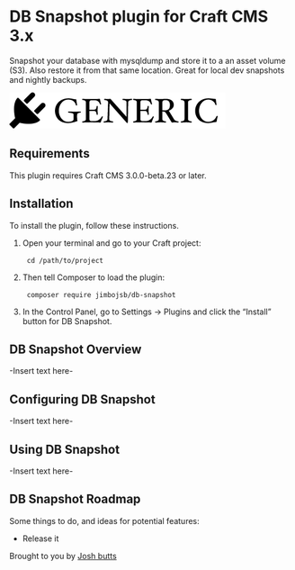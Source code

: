 # DB Snapshot plugin for Craft CMS 3.x

Snapshot your database with mysqldump and store it to a an asset volume (S3). Also restore it from that same location. Great for local dev snapshots and nightly backups.

![Screenshot](resources/img/plugin-logo.png)

## Requirements

This plugin requires Craft CMS 3.0.0-beta.23 or later.

## Installation

To install the plugin, follow these instructions.

1. Open your terminal and go to your Craft project:

        cd /path/to/project

2. Then tell Composer to load the plugin:

        composer require jimbojsb/db-snapshot

3. In the Control Panel, go to Settings → Plugins and click the “Install” button for DB Snapshot.

## DB Snapshot Overview

-Insert text here-

## Configuring DB Snapshot

-Insert text here-

## Using DB Snapshot

-Insert text here-

## DB Snapshot Roadmap

Some things to do, and ideas for potential features:

* Release it

Brought to you by [Josh butts](https://github.com/jimbojsb)
